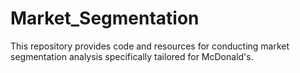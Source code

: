 # Market_Segmentation
This repository provides code and resources for conducting market segmentation analysis specifically tailored for McDonald's.
